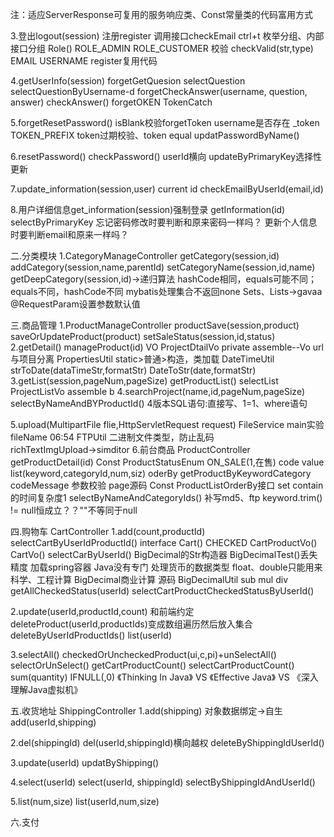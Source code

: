 注：适应ServerResponse可复用的服务响应类、Const常量类的代码富用方式


3.登出logout(session)
    注册register 调用接口checkEmail  ctrl+t
    枚举分组、内部接口分组 Role() ROLE_ADMIN ROLE_CUSTOMER
    校验 checkValid(str,type) EMAIL USERNAME register复用代码

4.getUserInfo(session)
    forgetGetQuesion selectQuestion selectQuestionByUsername-d
    forgetCheckAnswer(username, question, answer)
    checkAnswer() forgetOKEN  TokenCatch
    
5.forgetResetPassword()
     isBlank校验forgetToken  username是否存在
    _token TOKEN_PREFIX token过期校验、token equal
     updatPasswordByName()
 
6.resetPassword() checkPassword() userId横向
    updateByPrimaryKey选择性更新

7.update_information(session,user) current id
    checkEmailByUserId(email,id)

8.用户详细信息get_information(session)强制登录
     getInformation(id) selectByPrimaryKey
  忘记密码修改时要判断和原来密码一样吗？
  更新个人信息时要判断email和原来一样吗？
  
 二.分类模块
   1.CategoryManageController
    getCategory(session,id)
    addCategory(session,name,parentId)
    setCategoryName(session,id,name)
    getDeepCategory(session,id)→递归算法
    hashCode相同，equals可能不同；equals不同，hashCode不同
  mybatis处理集合不返回none
    Sets、Lists→gavaa
    @RequestParam设置参数默认值
     
 三.商品管理
  1.ProductManageController
   productSave(session,product)
   saveOrUpdateProduct(product)
   setSaleStatus(session,id,status)
  2.getDetail()
   manageProduct(id) VO
   ProjectDtailVo
  private assemble--Vo url与项目分离
   PropertiesUtil static>普通>构造，类加载
   DateTimeUtil strToDate(dataTimeStr,formatStr)
                DateToStr(date,formatStr)
  3.getList(session,pageNum,pageSize)
   getProductList()  selectList
   ProjectListVo assemble b
  4.searchProject(name,id,pageNum,pageSize) selectByNameAndBYProductId()
   4版本SQL语句:直接写、1=1、where语句
 
  5.upload(MultipartFile flie,HttpServletRequest request) FileService
   main实验fileName 06:54 FTPUtil
   二进制文件类型，防止乱码
   richTextImgUpload→simditor
  6.前台商品
   ProductController
 getProductDetail(id) Const ProductStatusEnum
   ON_SALE(1,在售) code value
   list(keyword,categoryId,num,siz)
   oderBy 
 getProductByKeywordCategory
   codeMessage 参数校验 page源码
   Const ProductListOrderBy接口
   set contain的时间复杂度1
   selectByNameAndCategoryIds()
 补写md5、ftp  keyword.trim() != null恒成立？？""不等同于null
 
四.购物车
 CartController
 1.add(count,productId)
    selectCartByUserIdProductId()
    interface Cart() CHECKED
    CartProductVo() CartVo()
    selectCarByUserId() BigDecimal的Str构造器
    BigDecimalTest()丢失精度 加载spring容器
    Java没有专门  处理货币的数据类型
    float、double只能用来科学、工程计算
    BigDecimal商业计算 源码
    BigDecimalUtil sub mul div 
    getAllCheckedStatus(userId)
    selectCartProductCheckedStatusByUserId()
 
 2.update(userId,productId,count) 和前端约定
    deleteProduct(userId,productIds)变成数组遍历然后放入集合
    deleteByUserIdProductIds()
    list(userId)
 
 3.selectAll()
    checkedOrUncheckedProduct(ui,c,pi)+unSelectAll() 
    selectOrUnSelect()
    getCartProductCount()
    selectCartProductCount() sum(quantity)
    IFNULL(,0)
《Thinking In Java》 VS 《Effective Java》 VS 《深入理解Java虚拟机》

五.收货地址
  ShippingController
  1.add(shipping) 对象数据绑定→自生
    add(userId,shipping)
    
  2.del(shippingId)
    del(userId,shippingId)横向越权
    deleteByShippingIdUserId()
    
  3.update(userId)
    updatByShipping()
    
  4.select(userId)
    select(userId, shippingId)
    selectByShippingIdAndUserId()
    
  5.list(num,size)
    list(userId,num,size)
    
六.支付
